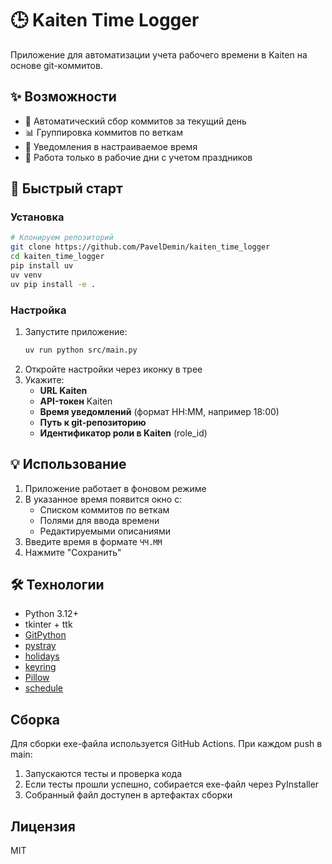 # 🕒 Kaiten Time Logger

Приложение для автоматизации учета рабочего времени в Kaiten на основе git-коммитов.

## ✨ Возможности

- 🔄 Автоматический сбор коммитов за текущий день
- 📊 Группировка коммитов по веткам
- 🔔 Уведомления в настраиваемое время
- 📅 Работа только в рабочие дни с учетом праздников

## 🚀 Быстрый старт

### Установка

```bash
# Клонируем репозиторий
git clone https://github.com/PavelDemin/kaiten_time_logger
cd kaiten_time_logger
pip install uv
uv venv
uv pip install -e .
```

### Настройка

1. Запустите приложение:
   ```bash
   uv run python src/main.py
   ```
2. Откройте настройки через иконку в трее
3. Укажите:
   - **URL Kaiten**
   - **API-токен** Kaiten
   - **Время уведомлений** (формат HH:MM, например 18:00)
   - **Путь к git-репозиторию**
   - **Идентификатор роли в Kaiten** (role_id)

## 💡 Использование

1. Приложение работает в фоновом режиме
2. В указанное время появится окно с:
   - Списком коммитов по веткам
   - Полями для ввода времени
   - Редактируемыми описаниями
3. Введите время в формате `ЧЧ.ММ`
4. Нажмите "Сохранить"

## 🛠️ Технологии

- Python 3.12+
- tkinter + ttk
- [GitPython](https://gitpython.readthedocs.io/)
- [pystray](https://github.com/moses-palmer/pystray)
- [holidays](https://pypi.org/project/holidays/)
- [keyring](https://pypi.org/project/keyring/)
- [Pillow](https://python-pillow.org/)
- [schedule](https://schedule.readthedocs.io/)

## Сборка

Для сборки exe-файла используется GitHub Actions. При каждом push в main:
1. Запускаются тесты и проверка кода
2. Если тесты прошли успешно, собирается exe-файл через PyInstaller
3. Собранный файл доступен в артефактах сборки

## Лицензия

MIT

